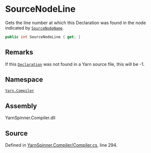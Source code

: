 # SourceNodeLine

Gets the line number at which this Declaration was found in the node indicated by [`SourceNodeName`](declaration.sourcenodename.md).

```csharp
public int SourceNodeLine { get; }
```

## Remarks

If this [`Declaration`](./) was not found in a Yarn source file, this will be -1.

## Namespace

[`Yarn.Compiler`](../)

## Assembly

YarnSpinner.Compiler.dll

## Source

Defined in [YarnSpinner.Compiler/Compiler.cs](https://github.com/YarnSpinnerTool/YarnSpinner//blob/develop/YarnSpinner.Compiler/Compiler.cs#L294), line 294.

